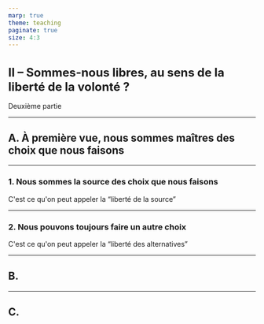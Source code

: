 ```yaml
---
marp: true
theme: teaching
paginate: true
size: 4:3
---
```

<!-- _class: partie -->
<style scoped>
h1{font-size:170%!important; padding-left:0; padding-right:0;}
</style>
# II – Sommes-nous libres, au sens de la liberté de la volonté ?
Deuxième partie

---
<!-- _class: souspartie -->
## A. À première vue, nous sommes maîtres des choix que nous faisons

---
<!-- _class: etape -->

### 1. Nous sommes la source des choix que nous faisons

C'est ce qu'on peut appeler la “liberté de la source”

---
<!-- _class: etape -->

### 2. Nous pouvons toujours faire un autre choix

C'est ce qu'on peut appeler la “liberté des alternatives”

---
<!-- _class: souspartie -->
## B. 

---
<!-- _class: souspartie -->
## C. 